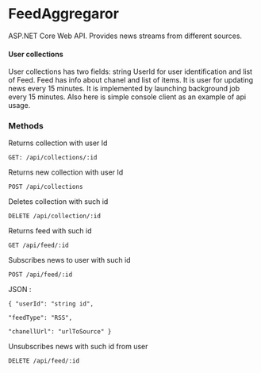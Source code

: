 # FeedAggregaror
ASP.NET Core Web API. Provides news streams from different sources. 

#### User collections
User collections has two fields: string UserId for user identification and list of Feed.
Feed has info about chanel and list of items. It is user for updating news every 15 minutes.
It is implemented by launching background job every 15 minutes.
Also here is simple console client as an example of api usage.

### Methods
Returns collection with user Id

`GET: /api/collections/:id`

Returns new collection with user Id

`POST /api/collections`

Deletes collection with such id

`DELETE /api/collection/:id`

Returns feed with such id

`GET /api/feed/:id`

Subscribes news to user with such id

`POST /api/feed/:id`

JSON : 

`{
"userId": "string id",`

`"feedType": "RSS",`

`"chanellUrl": "urlToSource"
}`

Unsubscribes news with such id from user

`DELETE /api/feed/:id`


